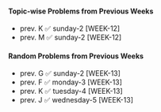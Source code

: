 #### Topic-wise Problems from Previous Weeks
- prev. K ✅ sunday-2 [WEEK-12]
- prev. M ✅ sunday-2 [WEEK-12]
  
#### Random Problems from Previous Weeks
- prev. G ✅ sunday-2 [WEEK-13]
- prev. F ✅ monday-3 [WEEK-13]
- prev. K ✅ tuesday-4 [WEEK-13]
- prev. J ✅ wednesday-5 [WEEK-13]